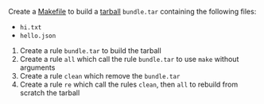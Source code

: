 Create a [Makefile](https://en.wikipedia.org/wiki/Make_(software)) to build a [tarball](https://en.wikipedia.org/wiki/Tar_(computing)) `bundle.tar` containing the following files:
- `hi.txt`
- `hello.json`

1. Create a rule `bundle.tar` to build the tarball
2. Create a rule `all` which call the rule `bundle.tar` to use `make` without arguments
3. Create a rule `clean` which remove the `bundle.tar`
4. Create a rule `re` which call the rules `clean`, then `all` to rebuild from scratch the tarball
